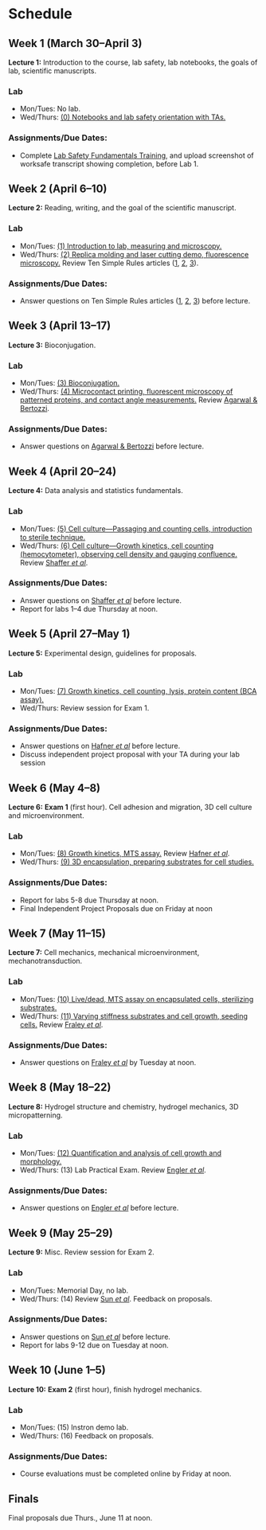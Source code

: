 # Schedule

## Week 1 (March 30–April 3)

**Lecture 1:** Introduction to the course, lab safety, lab notebooks, the goals of lab, scientific manuscripts.

### Lab

- Mon/Tues: No lab.
- Wed/Thurs: [(0) Notebooks and lab safety orientation with TAs.](lab0.html)

### Assignments/Due Dates:

- Complete [Lab Safety Fundamentals Training](https://worksafe.ucla.edu/), and upload screenshot of worksafe transcript showing completion, before Lab 1.

## Week 2 (April 6–10)

**Lecture 2:** Reading, writing, and the goal of the scientific manuscript.

### Lab

- Mon/Tues: [(1) Introduction to lab, measuring and microscopy.](lab1.html)
- Wed/Thurs: [(2) Replica molding and laser cutting demo, fluorescence microscopy.](lab2.html) Review Ten Simple Rules articles ([1](https://journals.plos.org/ploscompbiol/article?id=10.1371/journal.pcbi.1005619), [2](https://journals.plos.org/ploscompbiol/article?id=10.1371/journal.pcbi.1003453), [3](https://journals.plos.org/ploscompbiol/article?id=10.1371/journal.pcbi.1003833)).

### Assignments/Due Dates:

- Answer questions on Ten Simple Rules articles ([1](https://journals.plos.org/ploscompbiol/article?id=10.1371/journal.pcbi.1005619), [2](https://journals.plos.org/ploscompbiol/article?id=10.1371/journal.pcbi.1003453), [3](https://journals.plos.org/ploscompbiol/article?id=10.1371/journal.pcbi.1003833)) before lecture.

## Week 3 (April 13–17)

**Lecture 3:** Bioconjugation.

### Lab

- Mon/Tues: [(3) Bioconjugation.](lab3.html)
- Wed/Thurs: [(4) Microcontact printing, fluorescent microscopy of patterned proteins, and contact angle measurements.](lab4.html) Review [Agarwal & Bertozzi](https://pubs.acs.org/doi/abs/10.1021/bc5004982).

### Assignments/Due Dates:

- Answer questions on [Agarwal & Bertozzi](https://pubs.acs.org/doi/abs/10.1021/bc5004982) before lecture.

## Week 4 (April 20–24)

**Lecture 4:** Data analysis and statistics fundamentals.

### Lab

- Mon/Tues: [(5) Cell culture—Passaging and counting cells, introduction to sterile technique.](lab5.html)
- Wed/Thurs: [(6) Cell culture—Growth kinetics, cell counting (hemocytometer), observing cell density and gauging confluence.](lab6.html) Review [Shaffer *et al*](https://www.nature.com/articles/nature22794).

### Assignments/Due Dates:

- Answer questions on [Shaffer *et al*](https://www.nature.com/articles/nature22794) before lecture.
- Report for labs 1–4 due Thursday at noon.

## Week 5 (April 27–May 1)

**Lecture 5:** Experimental design, guidelines for proposals.

### Lab

- Mon/Tues: [(7) Growth kinetics, cell counting, lysis, protein content (BCA assay).](lab7.html)
- Wed/Thurs: Review session for Exam 1.

### Assignments/Due Dates:

- Answer questions on [Hafner *et al*](https://www.nature.com/articles/nmeth.3853) before lecture.
- Discuss independent project proposal with your TA during your lab session

## Week 6 (May 4–8)

**Lecture 6:** **Exam 1** (first hour). Cell adhesion and migration, 3D cell culture and microenvironment.

### Lab

- Mon/Tues: [(8) Growth kinetics, MTS assay.](lab8.html) Review [Hafner *et al*](https://www.nature.com/articles/nmeth.3853).
- Wed/Thurs: [(9) 3D encapsulation, preparing substrates for cell studies.](lab9.html)

### Assignments/Due Dates:

- Report for labs 5-8 due Thursday at noon.
- Final Independent Project Proposals due on Friday at noon

## Week 7 (May 11–15)

**Lecture 7:** Cell mechanics, mechanical microenvironment, mechanotransduction.

### Lab

- Mon/Tues: [(10) Live/dead, MTS assay on encapsulated cells, sterilizing substrates.](labA.html)
- Wed/Thurs: [(11) Varying stiffness substrates and cell growth, seeding cells.](labB.html) Review [Fraley *et al*](https://www.nature.com/articles/ncb2062).

### Assignments/Due Dates:

- Answer questions on [Fraley *et al*](https://www.nature.com/articles/ncb2062) by Tuesday at noon.

## Week 8 (May 18–22)

**Lecture 8:** Hydrogel structure and chemistry, hydrogel mechanics, 3D micropatterning.

### Lab

- Mon/Tues: [(12) Quantification and analysis of cell growth and morphology.](labC.html)
- Wed/Thurs: (13) Lab Practical Exam. Review [Engler *et al*](https://doi.org/10.1016/j.cell.2006.06.044).

### Assignments/Due Dates:

- Answer questions on [Engler *et al*](https://doi.org/10.1016/j.cell.2006.06.044) before lecture.

## Week 9 (May 25–29)

**Lecture 9:** Misc. Review session for Exam 2.

### Lab

- Mon/Tues: Memorial Day, no lab.
- Wed/Thurs: (14) Review [Sun *et al*](https://www.nature.com/articles/nature11409). Feedback on proposals.

### Assignments/Due Dates:

- Answer questions on [Sun *et al*](https://www.nature.com/articles/nature11409) before lecture.
- Report for labs 9-12 due on Tuesday at noon.

## Week 10 (June 1–5)

**Lecture 10:** **Exam 2** (first hour), finish hydrogel mechanics.

### Lab

- Mon/Tues: (15) Instron demo lab.
- Wed/Thurs: (16) Feedback on proposals.

### Assignments/Due Dates:

- Course evaluations must be completed online by Friday at noon.

## Finals

Final proposals due Thurs., June 11 at noon.
